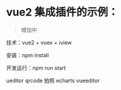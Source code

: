 # vue2 集成插件的示例：
> 增加中

技术：vue2 + vuex + iview

安装：npm install

开发运行：npm run start

ueditor qrcode 拍照 echarts vueeditor


